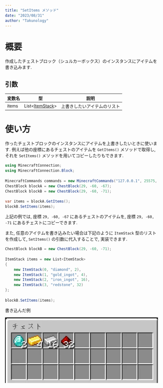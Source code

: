 ```yaml
---
title: "SetItems メソッド"
date: "2023/08/31"
author: "Takunology"
---
```


# 概要
作成したチェストブロック（シュルカーボックス）のインスタンスにアイテムを書き込みます.

## 引数

|変数名|型|説明|
|--|--|--|
|items|List&lt;[ItemStack](https://www.mcwithcode.com/Reference/GitHubDocument?version=ver2&path=Struct&fileName=ItemStack)&gt;|上書きしたいアイテムのリスト|


# 使い方
作ったチェストブロックのインスタンスにアイテムを上書きしたいときに使います. 例えば他の座標にあるチェストのアイテムを `GetItems()` メソッドで取得し, それを `SetItems()` メソッドを用いてコピーしたりもできます.

```cs
using MinecraftConnection;
using MinecraftConnection.Block;

MinecraftCommands commands = new MinecraftCommands("127.0.0.1", 25575, "minecraft");
ChestBlock blockA = new ChestBlock(29, -60, -67);
ChestBlock blockB = new ChestBlock(29, -60, -71);

var items = blockA.GetItems();
blockB.SetItems(items);
```

上記の例では, 座標 `29, -60, -67` にあるチェストのアイテムを, 座標 `29, -60, -71` にあるチェストにコピーできます. 

また, 任意のアイテムを書き込みたい場合は下記のように `ItemStack` 型のリストを作成して, `SetItems()` の引数に代入することで, 実装できます.

```cs
ChestBlock blockB = new ChestBlock(29, -60, -71);

ItemStack items = new List<ItemStack>
{
    new ItemStack(0, "diamond", 2),
    new ItemStack(1, "gold_ingot", 4),
    new ItemStack(2, "iron_ingot", 16),
    new ItemStack(3, "redstone", 32)
};

blockB.SetItems(items);
```

書き込んだ例

![](https://raw.githubusercontent.com/takunology/MinecraftConnection-docs/main/ver2/Struct/media/ItemStack_01.webp)



